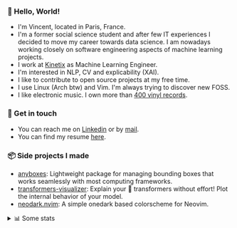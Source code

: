 ### 👋 Hello, World!

- I'm Vincent, located in Paris, France.
- I'm a former social science student and after few IT experiences I decided to move my career towards data science. I am nowadays working closely on software engineering aspects of machine learning projects.
- I work at [Kinetix](https://www.kinetix.tech/) as Machine Learning Engineer.
- I'm interested in NLP, CV and explicability (XAI).
- I like to contribute to open source projects at my free time.
- I use Linux (Arch btw) and Vim. I'm always trying to discover new FOSS.
- I like electronic music. I own more than [400 vinyl records](https://www.discogs.com/user/Voigt_Kampff/collection).

### 🔗 Get in touch

- You can reach me on [Linkedin](https://www.linkedin.com/in/vincent-duchauffour-3a9641155/) or by [mail](mailto:vincent.duchauffour@proton.me).
- You can find my resume [here](https://raw.githubusercontent.com/VDuchauffour/resume/main/resume.pdf).

### 📦 Side projects I made

- [anyboxes](https://github.com/VDuchauffour/anyboxes): Lightweight package for managing bounding boxes that works seamlessly with most computing frameworks.
- [transformers-visualizer](https://github.com/VDuchauffour/transformers-visualizer): Explain your 🤗 transformers without effort! Plot the internal behavior of your model. 
- [neodark.nvim](https://github.com/VDuchauffour/neodark.nvim): A simple onedark based colorscheme for Neovim.

<details><summary>📊 Some stats</summary>  
  
<p align="center">
  <img alt="VDuchauffour's github stats" src="https://github-readme-stats.vercel.app/api?username=VDuchauffour&include_all_commits=true&show_icons=true&theme=react"/>
  <br />
  <img alt="VDuchauffour's streak stats" src="https://streak-stats.demolab.com?user=VDuchauffour&theme=react"/>
  <br />
  <img alt="VDuchauffour's language stats" src="https://github-readme-stats.vercel.app/api/top-langs/?username=VDuchauffour&count_private=true&include_all_commits=true&show_icons=true&layout=compact&theme=react"/>
  <!--   <br />
  <img alt="VDuchauffour's Wakatime stats" src="https://github-readme-stats.vercel.app/api/wakatime?username=VDuchauffour&theme=react"/> -->
</p>

#### 🧭 Wakatime stats
<!--START_SECTION:waka-->
![Code Time](http://img.shields.io/badge/Code%20Time-725%20hrs%204%20mins-blue)

![Lines of code](https://img.shields.io/badge/From%20Hello%20World%20I%27ve%20Written-187.4%20thousand%20lines%20of%20code-blue)

**🐱 My GitHub Data** 

> 📦 34.0 kB Used in GitHub's Storage 
 > 
> 🏆 1,888 Contributions in the Year 2023
 > 
> 🚫 Not Opted to Hire
 > 
> 📜 7 Public Repositories 
 > 
> 🔑 1 Private Repositories 
 > 
**I'm an Early 🐤** 

```text
🌞 Morning                246 commits         ██░░░░░░░░░░░░░░░░░░░░░░░   08.01 % 
🌆 Daytime                1875 commits        ███████████████░░░░░░░░░░   61.07 % 
🌃 Evening                772 commits         ██████░░░░░░░░░░░░░░░░░░░   25.15 % 
🌙 Night                  177 commits         █░░░░░░░░░░░░░░░░░░░░░░░░   05.77 % 
```
📅 **I'm Most Productive on Monday** 

```text
Monday                   671 commits         █████░░░░░░░░░░░░░░░░░░░░   21.86 % 
Tuesday                  571 commits         █████░░░░░░░░░░░░░░░░░░░░   18.60 % 
Wednesday                527 commits         ████░░░░░░░░░░░░░░░░░░░░░   17.17 % 
Thursday                 612 commits         █████░░░░░░░░░░░░░░░░░░░░   19.93 % 
Friday                   546 commits         ████░░░░░░░░░░░░░░░░░░░░░   17.79 % 
Saturday                 46 commits          ░░░░░░░░░░░░░░░░░░░░░░░░░   01.50 % 
Sunday                   97 commits          █░░░░░░░░░░░░░░░░░░░░░░░░   03.16 % 
```


📊 **This Week I Spent My Time On** 

```text
💬 Programming Languages: 
Bash                     2 hrs 1 min         ██████████████████░░░░░░░   72.65 % 
Other                    12 mins             ██░░░░░░░░░░░░░░░░░░░░░░░   07.77 % 
Text                     10 mins             ██░░░░░░░░░░░░░░░░░░░░░░░   06.44 % 
confini                  7 mins              █░░░░░░░░░░░░░░░░░░░░░░░░   04.45 % 
Python                   5 mins              █░░░░░░░░░░░░░░░░░░░░░░░░   03.55 % 
```


 Last Updated on 17/06/2023 00:42:52 UTC
<!--END_SECTION:waka-->
</details>
